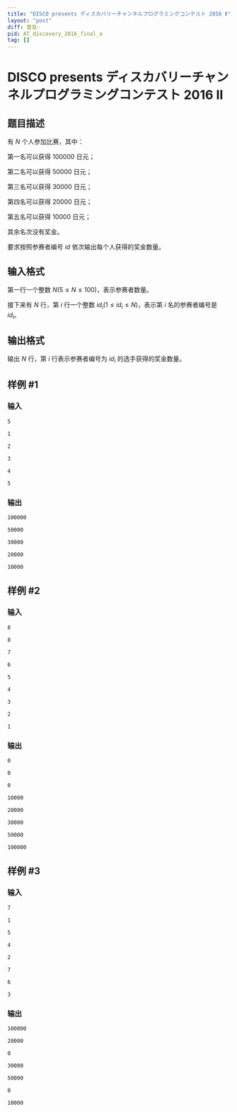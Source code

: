 ```yaml
---
title: "DISCO presents ディスカバリーチャンネルプログラミングコンテスト 2016 Ⅱ"
layout: "post"
diff: 普及-
pid: AT_discovery_2016_final_a
tag: []
---
```


# DISCO presents ディスカバリーチャンネルプログラミングコンテスト 2016 Ⅱ

## 题目描述

有 $N$ 个人参加比赛，其中：

第一名可以获得 $100000$ 日元；

第二名可以获得 $50000$ 日元；

第三名可以获得 $30000$ 日元；

第四名可以获得 $20000$ 日元；

第五名可以获得 $10000$ 日元；

其余名次没有奖金。

要求按照参赛者编号 $id$ 依次输出每个人获得的奖金数量。

## 输入格式

第一行一个整数 $N(5\le N\le100)$，表示参赛者数量。

接下来有 $N$ 行，第 $i$ 行一个整数 $id_i(1\le id_i\le N)$，表示第 $i$ 名的参赛者编号是 $id_i$。

## 输出格式

输出 $N$ 行，第 $i$ 行表示参赛者编号为 $id_i$ 的选手获得的奖金数量。

## 样例 #1

### 输入

```
5
1
2
3
4
5
```

### 输出

```
100000
50000
30000
20000
10000
```

## 样例 #2

### 输入

```
8
8
7
6
5
4
3
2
1
```

### 输出

```
0
0
0
10000
20000
30000
50000
100000
```

## 样例 #3

### 输入

```
7
1
5
4
2
7
6
3
```

### 输出

```
100000
20000
0
30000
50000
0
10000
```

